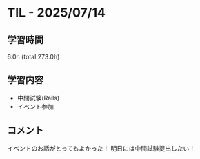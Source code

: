 # TIL - 2025/07/14

## 学習時間
6.0h (total:273.0h)

## 学習内容
- 中間試験(Rails)
- イベント参加

## コメント
イベントのお話がとってもよかった！
明日には中間試験提出したい！ 
